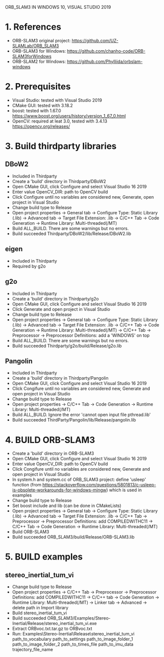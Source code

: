 ORB_SLAM3 IN WINDOWS 10, VISUAL STUDIO 2019 

# 1. References
- ORB-SLAM3 original project: https://github.com/UZ-SLAMLab/ORB_SLAM3
- ORB-SLAM3 for Windows: https://github.com/chanho-code/ORB-SLAM3forWindows
- ORB-SLAM2 for Windows: https://github.com/Phylliida/orbslam-windows

# 2. Prerequisites
- Visual Studio: tested with Visual Studio 2019
- CMake GUI: tested with 3.18.2
- boost: tested with 1.67.0 https://www.boost.org/users/history/version_1_67_0.html
- OpenCV: required at leat 3.0, tested with 3.4.13 https://opencv.org/releases/

# 3. Build thirdparty libraries

## DBoW2
- Included in Thirdparty
- Create a 'build' directory in Thirdparty/DBoW2  
- Open CMake GUI, click Configure and select Visual Studio 16 2019 
- Enter value OpenCV_DIR: path to OpenCV build
- Click Configure until no variables are considered new, Generate, open project in Visual Studio
- Change build type to Release 
- Open project properties 
	-> General tab -> Configure Type: Static Library (.lib)
	-> Advanced tab -> Target File Extension: .lib
	-> C/C++ Tab -> Code Generation -> Runtime Library: Multi-threaded(/MT)
- Build ALL_BUILD. There are some warnings but no errors.
- Build succeeded Thirdparty/DBoW2/lib/Release/DBoW2.lib

## eigen
- Included in Thirdparty
- Required by g2o

## g2o
- Included in Thirdparty
- Create a 'build' directory in Thirdparty/g2o
- Open CMake GUI, click Configure and select Visual Studio 16 2019  
- Click Generate and open project in Visual Studio
- Change build type to Release
- Open project properties 
	-> General tab -> Configure Type: Static Library (.lib)
	-> Advanced tab -> Target File Extension: .lib
	-> C/C++ Tab -> Code Generation -> Runtime Library: Multi-threaded(/MT)
	-> C/C++ Tab -> Preprocessor -> Preprocessor Definitions: add a 'WINDOWS' on top 
- Build ALL_BUILD. There are some warnings but no errors.
- Build succeeded Thirdparty/g2o/build/Release/g2o.lib

## Pangolin
- Included in Thirdparty
- Create a 'build' directory in Thirdparty/Pangolin
- Open CMake GUI, click Configure and select Visual Studio 16 2019
- Click Congifure until no variables are considered new, Generate and open project in Visual Studio
- Change build type to Release
- Open project properties 
	-> C/C++ Tab -> Code Generation -> Runtime Library: Multi-threaded(/MT) 
- Build ALL_BUILD. Ignore the error 'cannot open input file pthread.lib'
- Build succeeded ThirdParty/Pangolin/lib/Release/pangolin.lib

# 4. BUILD ORB-SLAM3
- Create a 'build' directory in ORB-SLAM3
- Open CMake GUI, click Configure and select Visual Studio 16 2019
- Enter value OpenCV_DIR: path to OpenCV build
- Click Congifure until no variables are considered new, Generate and open project in Visual Studio
- In system.h and system.cc of ORB_SLAM3 project: define 'usleep' function (from https://stackoverflow.com/questions/5801813/c-usleep-is-obsolete-workarounds-for-windows-mingw) which is used in examples
- Change build type to Release
- Set boost include and lib (can be done in CMakeLists)
- Open project properties 
	-> General tab -> Configure Type: Static Library (.lib)
	-> Advanced tab -> Target File Extension: .lib
	-> C/C++ Tab -> Preprocessor -> Preprocessor Definitions: add COMPILEDWITHC11
	-> C/C++ Tab -> Code Generation -> Runtime Library: Multi-threaded(/MT)
- Build ORB-SLAM3
- Build succeeded ORB_SLAM3/build/Release/ORB-SLAM3.lib

# 5. BUILD examples
## stereo_inertial_tum_vi
- Change build type to Release
- Open project properties
	-> C/C++ Tab -> Preprocessor -> Preprocessor Definitions: add COMPILEDWITHC11
	-> C/C++ tab -> Code Generation -> Runtime Library: Multi-threaded(/MT)
	-> Linker tab -> Advanced -> delete path in Import library
- Build stereo_inertial_tum_vi
- Build succeeded ORB_SLAM3/Examples/Stereo-Inertial/Release/stereo_inertial_tum_vi.exe
- Extract ORBvoc.txt.tar.gz to ORBvoc.txt
- Run: Examples\Stereo-Inertial\Release\stereo_inertial_tum_vi
	path_to_vocabulary
	path_to_settings
	path_to_image_folder_1
	path_to_image_folder_2
	path_to_times_file
	path_to_imu_data
	trajectory_file_name